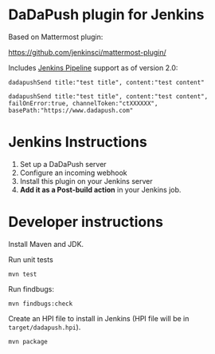 # DaDaPush plugin for Jenkins

Based on Mattermost plugin:

https://github.com/jenkinsci/mattermost-plugin/


Includes [Jenkins Pipeline](https://github.com/jenkinsci/workflow-plugin) support as of version 2.0:

```
dadapushSend title:"test title", content:"test content"

dadapushSend title:"test title", content:"test content", failOnError:true, channelToken:"ctXXXXXX", basePath:"https://www.dadapush.com"
```

# Jenkins Instructions

1. Set up a DaDaPush server
2. Configure an incoming webhook
3. Install this plugin on your Jenkins server
4. **Add it as a Post-build action** in your Jenkins job.

# Developer instructions

Install Maven and JDK.

Run unit tests

    mvn test

Run findbugs:

    mvn findbugs:check

Create an HPI file to install in Jenkins (HPI file will be in `target/dadapush.hpi`).

    mvn package
